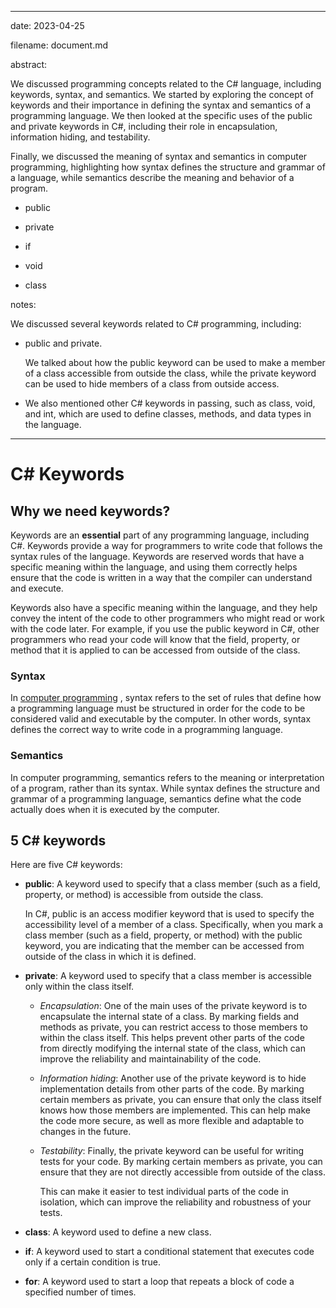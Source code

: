 ﻿----
date: 2023-04-25

filename: document.md

abstract:

  We discussed programming concepts related to the C# language, including keywords,
  syntax, and semantics. We started by exploring the concept of keywords and their
  importance in defining the syntax and semantics of a programming language. We then
  looked at the specific uses of the public and private keywords in C#, including their role
  in encapsulation, information hiding, and testability.

  Finally, we discussed the meaning of syntax and semantics in computer programming,
  highlighting how syntax defines the structure and grammar of a language, while
  semantics describe the meaning and behavior of a program.

  * public

  * private

  * if

  * void

  * class

notes:

  We discussed several keywords related to C# programming, including:

  * public and private.

    We talked about how the public keyword can be used to make a member of a 
    class accessible from outside the class, while the private keyword can be used to 
    hide members of a class from outside access. 

  * We also mentioned other C# keywords in passing, such as class, void, and int,
    which are used to define classes, methods, and data types in the language.
----
# C# Keywords

## Why we need keywords?

Keywords are an **essential** part of any programming language, including C#.
Keywords provide a way for programmers to write code that follows the syntax rules
of the language. Keywords are reserved words that have a specific meaning within
the language, and using them correctly helps ensure that the code is written in a
way that the compiler can understand and execute.

Keywords also have a specific meaning within the language, and they help convey
the intent of the code to other programmers who might read or work with the code
later. For example, if you use the public keyword in C#, other programmers who
read your code will know that the field, property, or method that it is applied to 
can be accessed from outside of the class.

### Syntax

In  [computer programming](https://lmgtfy.app/?q=computer+programming "computer programming")
, syntax refers to the set of rules that define how a programming language must
be structured in order for the code to be considered valid and executable by the
computer. In other words, syntax defines the correct way to write code in a
programming language.

### Semantics

In computer programming, semantics refers to the meaning or interpretation of a
program, rather than its syntax. While syntax defines the structure and grammar
of a programming language, semantics define what the code actually does when it
is executed by the computer.

## 5 C# keywords

Here are five C# keywords:

* **public**: A keyword used to specify that a class member (such as a field, property,
  or method) is accessible from outside the class.

  In C#, public is an access modifier keyword that is used to specify the
  accessibility level of a member of a class. Specifically, when you mark a class
  member (such as a field, property, or method) with the public keyword, you are
  indicating that the member can be accessed from outside of the class in which it
  is defined.

* **private**: A keyword used to specify that a class member is accessible only within
  the class itself.

    * _Encapsulation_: One of the main uses of the private keyword is to encapsulate
      the internal state of a class. By marking fields and methods as private, you
      can restrict access to those members to within the class itself. This helps
      prevent other parts of the code from directly modifying the internal state of
      the class, which can improve the reliability and maintainability of the code.

    * _Information hiding_: Another use of the private keyword is to hide implementation
      details from other parts of the code. By marking certain members as private, you
      can ensure that only the class itself knows how those members are implemented.
      This can help make the code more secure, as well as more flexible and adaptable
      to changes in the future.

    * _Testability_: Finally, the private keyword can be useful for writing tests for
      your code. By marking certain members as private, you can ensure that they are
      not directly accessible from outside of the class.

      This can make it easier to test individual parts of the code in isolation,
      which can improve the reliability and robustness of your tests.

* **class**: A keyword used to define a new class.

* **if**: A keyword used to start a conditional statement that executes code only if
  a certain condition is true.

* **for**: A keyword used to start a loop that repeats a block of code a specified
  number of times.

